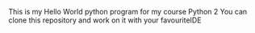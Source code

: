 This is my Hello World python program for my course Python 2
You can clone this repository and work on it with your favouriteIDE
